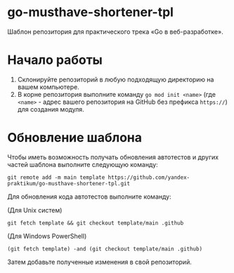 # go-musthave-shortener-tpl
Шаблон репозитория для практического трека «Go в веб-разработке».

# Начало работы

1. Склонируйте репозиторий в любую подходящую директорию на вашем компьютере.
2. В корне репозитория выполните команду `go mod init <name>` (где `<name>` - адрес вашего репозитория на GitHub без префикса `https://`) для создания модуля.

# Обновление шаблона

Чтобы иметь возможность получать обновления автотестов и других частей шаблона выполните следующую команду:

```
git remote add -m main template https://github.com/yandex-praktikum/go-musthave-shortener-tpl.git
```

Для обновления кода автотестов выполните команду:

(Для Unix систем)

```
git fetch template && git checkout template/main .github
```

(Для Windows PowerShell)

```
(git fetch template) -and (git checkout template/main .github)
```

Затем добавьте полученные изменения в свой репозиторий.

